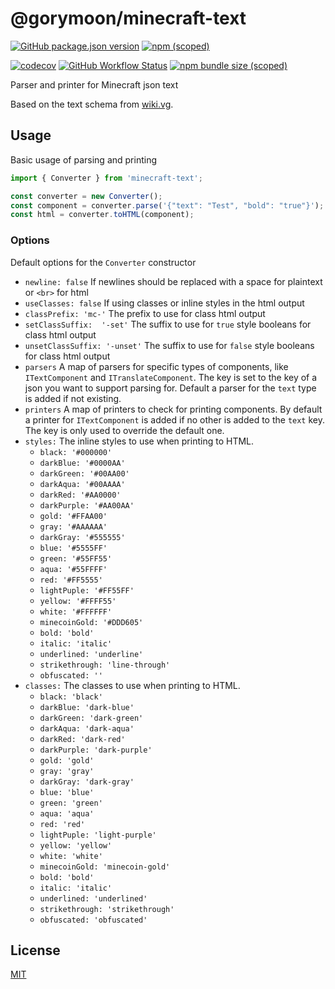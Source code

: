 # @gorymoon/minecraft-text

[![GitHub package.json version](https://img.shields.io/github/package-json/v/gorymoon/minecraft-text?label=github%20version)](https://github.com/users/GoryMoon/packages/npm/package/minecraft-text) [![npm (scoped)](https://img.shields.io/npm/v/@gorymoon/minecraft-text)](https://www.npmjs.com/package/@gorymoon/minecraft-text)

[![codecov](https://codecov.io/gh/GoryMoon/minecraft-text/branch/main/graph/badge.svg)](https://codecov.io/gh/GoryMoon/minecraft-text) [![GitHub Workflow Status](https://img.shields.io/github/actions/workflow/status/GoryMoon/minecraft-text/cd.yml?logo=github-actions&logoColor=ffffff)](https://github.com/GoryMoon/minecraft-text/actions/workflows/cd.yml) [![npm bundle size (scoped)](https://img.shields.io/bundlephobia/minzip/@gorymoon/minecraft-text)](https://bundlephobia.com/package/@gorymoon/minecraft-text)

Parser and printer for Minecraft json text

Based on the text schema from [wiki.vg][1].

## Usage

Basic usage of parsing and printing

```js
import { Converter } from 'minecraft-text';

const converter = new Converter();
const component = converter.parse('{"text": "Test", "bold": "true"}');
const html = converter.toHTML(component);
```

### Options

Default options for the `Converter` constructor

- `newline: false` If newlines should be replaced with a space for plaintext or `<br>` for html
- `useClasses: false` If using classes or inline styles in the html output
- `classPrefix: 'mc-'` The prefix to use for class html output
- `setClassSuffix:  '-set'` The suffix to use for `true` style booleans for class html output
- `unsetClassSuffix: '-unset'` The suffix to use for `false` style booleans for class html output
- `parsers` A map of parsers for specific types of components, like `ITextComponent` and `ITranslateComponent`. The key is set to the key of a json you want to support parsing for. Default a parser for the `text` type is added if not existing.
- `printers` A map of printers to check for printing components. By default a printer for `ITextComponent` is added if no other is added to the `text` key. The key is only used to override the default one.
- `styles:` The inline styles to use when printing to HTML.
  - `black: '#000000'`
  - `darkBlue: '#0000AA'`
  - `darkGreen: '#00AA00'`
  - `darkAqua: '#00AAAA'`
  - `darkRed: '#AA0000'`
  - `darkPurple: '#AA00AA'`
  - `gold: '#FFAA00'`
  - `gray: '#AAAAAA'`
  - `darkGray: '#555555'`
  - `blue: '#5555FF'`
  - `green: '#55FF55'`
  - `aqua: '#55FFFF'`
  - `red: '#FF5555'`
  - `lightPuple: '#FF55FF'`
  - `yellow: '#FFFF55'`
  - `white: '#FFFFFF'`
  - `minecoinGold: '#DDD605'`
  - `bold: 'bold'`
  - `italic: 'italic'`
  - `underlined: 'underline'`
  - `strikethrough: 'line-through'`
  - `obfuscated: ''`
- `classes:` The classes to use when printing to HTML.
  - `black: 'black'`
  - `darkBlue: 'dark-blue'`
  - `darkGreen: 'dark-green'`
  - `darkAqua: 'dark-aqua'`
  - `darkRed: 'dark-red'`
  - `darkPurple: 'dark-purple'`
  - `gold: 'gold'`
  - `gray: 'gray'`
  - `darkGray: 'dark-gray'`
  - `blue: 'blue'`
  - `green: 'green'`
  - `aqua: 'aqua'`
  - `red: 'red'`
  - `lightPuple: 'light-purple'`
  - `yellow: 'yellow'`
  - `white: 'white'`
  - `minecoinGold: 'minecoin-gold'`
  - `bold: 'bold'`
  - `italic: 'italic'`
  - `underlined: 'underlined'`
  - `strikethrough: 'strikethrough'`
  - `obfuscated: 'obfuscated'`

## License

[MIT][2]

[1]: https://wiki.vg/Chat#Schema
[2]: https://choosealicense.com/licenses/mit/